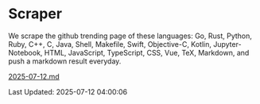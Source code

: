 # Scraper

We scrape the github trending page of these languages: Go, Rust, Python, Ruby, C++, C, Java, Shell, Makefile, Swift, Objective-C, Kotlin, Jupyter-Notebook, HTML, JavaScript, TypeScript, CSS, Vue, TeX, Markdown, and push a markdown result everyday.

[2025-07-12.md](https://github.com/yangwenmai/github-trending-backup/blob/master/2025-07-12.md)

Last Updated: 2025-07-12 04:00:06